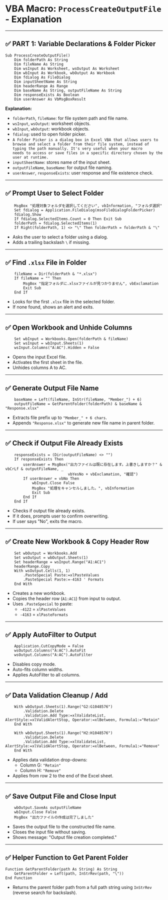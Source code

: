 
# VBA Macro: `ProcessCreateOutputFile` - Explanation

---

## ✅ PART 1: Variable Declarations & Folder Picker

```vba
Sub ProcessCreateOutputFile()
    Dim folderPath As String
    Dim fileName As String
    Dim wsInput As Worksheet, wsOutput As Worksheet
    Dim wbInput As Workbook, wbOutput As Workbook
    Dim fdialog As FileDialog
    Dim inputSheetName As String
    Dim headerRange As Range
    Dim baseName As String, outputFileName As String
    Dim responseExists As Boolean
    Dim userAnswer As VbMsgBoxResult
```

**Explanation:**
- `folderPath`, `fileName`: for file system path and file name.
- `wsInput`, `wsOutput`: worksheet objects.
- `wbInput`, `wbOutput`: workbook objects.
- `fdialog`: used to open folder picker.
- ```A Folder Picker is a dialog box in Excel VBA that allows users to browse and select a folder from their file system, instead of typing the path manually. It's very useful when your macro       needs to access or save files in a specific directory chosen by the user at runtime.```
- `inputSheetName`: stores name of the input sheet.
- `outputFileName`, `baseName`: for output file naming.
- `userAnswer`, `responseExists`: user response and file existence check.

---

## ✅ Prompt User to Select Folder

```vba
    MsgBox "処理対象フォルダを選択してください", vbInformation, "フォルダ選択"
    Set fdialog = Application.FileDialog(msoFileDialogFolderPicker)
    fdialog.Show
    If fdialog.SelectedItems.Count = 0 Then Exit Sub
    folderPath = fdialog.SelectedItems(1)
    If Right(folderPath, 1) <> "\" Then folderPath = folderPath & "\"
```

- Asks the user to select a folder using a dialog.
- Adds a trailing backslash `\` if missing.

---

## ✅ Find `.xlsx` File in Folder

```vba
    fileName = Dir(folderPath & "*.xlsx")
    If fileName = "" Then
        MsgBox "指定フォルダに.xlsxファイルが見つかりません", vbExclamation
        Exit Sub
    End If
```

- Looks for the first `.xlsx` file in the selected folder.
- If none found, shows an alert and exits.

---

## ✅ Open Workbook and Unhide Columns

```vba
    Set wbInput = Workbooks.Open(folderPath & fileName)
    Set wsInput = wbInput.Sheets(1)
    wsInput.Columns("A:AC").Hidden = False
```

- Opens the input Excel file.
- Activates the first sheet in the file.
- Unhides columns A to AC.

---

## ✅ Generate Output File Name

```vba
    baseName = Left(fileName, InStr(fileName, "Member_") + 6)
    outputFileName = GetParentFolder(folderPath) & baseName & "Response.xlsx"
```

- Extracts file prefix up to `"Member_" + 6 chars`.
- Appends `"Response.xlsx"` to generate new file name in parent folder.

---

## ✅ Check if Output File Already Exists

```vba
    responseExists = (Dir(outputFileName) <> "")
    If responseExists Then
        userAnswer = MsgBox("出力ファイルは既に存在します。上書きしますか？" & vbCrLf & outputFileName, _
                            vbYesNo + vbExclamation, "確認")
        If userAnswer = vbNo Then
            wbInput.Close False
            MsgBox "処理をキャンセルしました。", vbInformation
            Exit Sub
        End If
    End If
```

- Checks if output file already exists.
- If it does, prompts user to confirm overwriting.
- If user says "No", exits the macro.

---

## ✅ Create New Workbook & Copy Header Row

```vba
    Set wbOutput = Workbooks.Add
    Set wsOutput = wbOutput.Sheets(1)
    Set headerRange = wsInput.Range("A1:AC1")
    headerRange.Copy
    With wsOutput.Cells(1, 1)
        .PasteSpecial Paste:=xlPasteValues
        .PasteSpecial Paste:=-4163 ' Formats
    End With
```

- Creates a new workbook.
- Copies the header row (`A1:AC1`) from input to output.
- Uses `.PasteSpecial` to paste:
  - `-4122` = `xlPasteValues`
  - `-4163` = `xlPasteFormats`

---

## ✅ Apply AutoFilter to Output

```vba
    Application.CutCopyMode = False
    wsOutput.Columns("A:AC").AutoFit
    wsOutput.Columns("A:AC").AutoFilter
```

- Disables copy mode.
- Auto-fits column widths.
- Applies AutoFilter to all columns.

---

## ✅ Data Validation Cleanup / Add

```vba
    With wbOutput.Sheets(1).Range("G2:G1048576")
        .Validation.Delete
        .Validation.Add Type:=xlValidateList, AlertStyle:=xlValidAlertStop, Operator:=xlBetween, Formula1:="Retain"
    End With

    With wbOutput.Sheets(1).Range("H2:H1048576")
        .Validation.Delete
        .Validation.Add Type:=xlValidateList, AlertStyle:=xlValidAlertStop, Operator:=xlBetween, Formula1:="Remove"
    End With
```

- Applies data validation drop-downs:
  - Column G: `"Retain"`
  - Column H: `"Remove"`
- Applies from row 2 to the end of the Excel sheet.

---

## ✅ Save Output File and Close Input

```vba
    wbOutput.SaveAs outputFileName
    wbInput.Close False
    MsgBox "出力ファイルの作成は完了しました"
```

- Saves the output file to the constructed file name.
- Closes the input file without saving.
- Shows message: "Output file creation completed."

---

## ✅ Helper Function to Get Parent Folder

```vba
Function GetParentFolder(path As String) As String
    GetParentFolder = Left(path, InStrRev(path, "\"))
End Function
```

- Returns the parent folder path from a full path string using `InStrRev` (reverse search for backslash).

